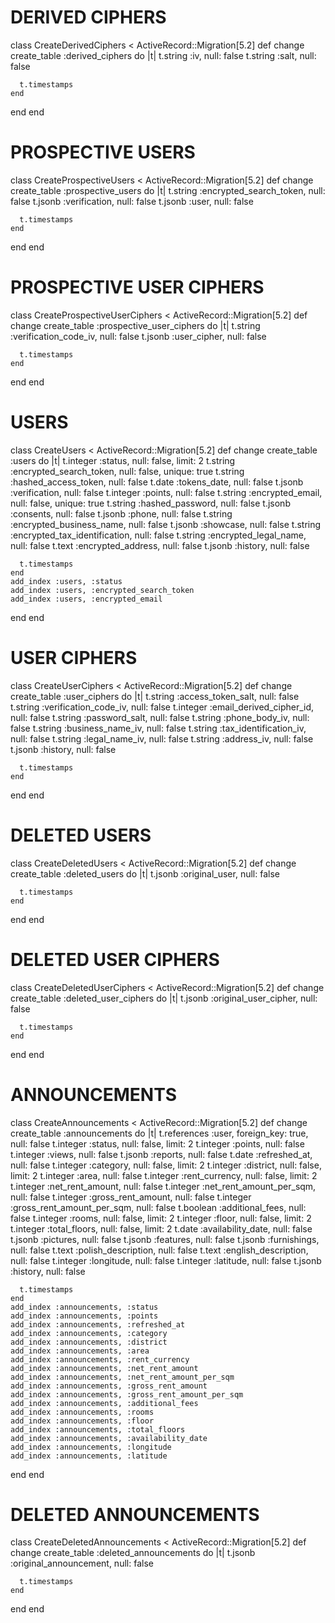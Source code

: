 # DERIVED CIPHERS
class CreateDerivedCiphers < ActiveRecord::Migration[5.2]
  def change
    create_table :derived_ciphers do |t|
      t.string :iv, null: false
      t.string :salt, null: false

      t.timestamps
    end
  end
end

# PROSPECTIVE USERS
class CreateProspectiveUsers < ActiveRecord::Migration[5.2]
  def change
    create_table :prospective_users do |t|
      t.string :encrypted_search_token, null: false
      t.jsonb :verification, null: false
      t.jsonb :user, null: false

      t.timestamps
    end
  end
end

# PROSPECTIVE USER CIPHERS
class CreateProspectiveUserCiphers < ActiveRecord::Migration[5.2]
  def change
    create_table :prospective_user_ciphers do |t|
      t.string :verification_code_iv, null: false
      t.jsonb :user_cipher, null: false

      t.timestamps
    end
  end
end

# USERS
class CreateUsers < ActiveRecord::Migration[5.2]
  def change
    create_table :users do |t|
      t.integer :status, null: false, limit: 2
      t.string :encrypted_search_token, null: false, unique: true
      t.string :hashed_access_token, null: false
      t.date :tokens_date, null: false
      t.jsonb :verification, null: false
      t.integer :points, null: false
      t.string :encrypted_email, null: false, unique: true
      t.string :hashed_password, null: false
      t.jsonb :consents, null: false
      t.jsonb :phone, null: false
      t.string :encrypted_business_name, null: false
      t.jsonb :showcase, null: false
      t.string :encrypted_tax_identification, null: false
      t.string :encrypted_legal_name, null: false
      t.text :encrypted_address, null: false
      t.jsonb :history, null: false

      t.timestamps
    end
    add_index :users, :status
    add_index :users, :encrypted_search_token
    add_index :users, :encrypted_email
  end
end

# USER CIPHERS
class CreateUserCiphers < ActiveRecord::Migration[5.2]
  def change
    create_table :user_ciphers do |t|
      t.string :access_token_salt, null: false
      t.string :verification_code_iv, null: false
      t.integer :email_derived_cipher_id, null: false
      t.string :password_salt, null: false
      t.string :phone_body_iv, null: false
      t.string :business_name_iv, null: false
      t.string :tax_identification_iv, null: false
      t.string :legal_name_iv, null: false
      t.string :address_iv, null: false
      t.jsonb :history, null: false

      t.timestamps
    end
  end
end

# DELETED USERS
class CreateDeletedUsers < ActiveRecord::Migration[5.2]
  def change
    create_table :deleted_users do |t|
      t.jsonb :original_user, null: false

      t.timestamps
    end
  end
end

# DELETED USER CIPHERS
class CreateDeletedUserCiphers < ActiveRecord::Migration[5.2]
  def change
    create_table :deleted_user_ciphers do |t|
      t.jsonb :original_user_cipher, null: false

      t.timestamps
    end
  end
end

# ANNOUNCEMENTS
class CreateAnnouncements < ActiveRecord::Migration[5.2]
  def change
    create_table :announcements do |t|
      t.references :user, foreign_key: true, null: false
      t.integer :status, null: false, limit: 2
      t.integer :points, null: false
      t.integer :views, null: false
      t.jsonb :reports, null: false
      t.date :refreshed_at, null: false
      t.integer :category, null: false, limit: 2
      t.integer :district, null: false, limit: 2
      t.integer :area, null: false
      t.integer :rent_currency, null: false, limit: 2
      t.integer :net_rent_amount, null: false
      t.integer :net_rent_amount_per_sqm, null: false
      t.integer :gross_rent_amount, null: false
      t.integer :gross_rent_amount_per_sqm, null: false
      t.boolean :additional_fees, null: false
      t.integer :rooms, null: false, limit: 2
      t.integer :floor, null: false, limit: 2
      t.integer :total_floors, null: false, limit: 2
      t.date :availability_date, null: false
      t.jsonb :pictures, null: false
      t.jsonb :features, null: false
      t.jsonb :furnishings, null: false
      t.text :polish_description, null: false
      t.text :english_description, null: false
      t.integer :longitude, null: false
      t.integer :latitude, null: false
      t.jsonb :history, null: false

      t.timestamps
    end
    add_index :announcements, :status
    add_index :announcements, :points
    add_index :announcements, :refreshed_at
    add_index :announcements, :category
    add_index :announcements, :district
    add_index :announcements, :area
    add_index :announcements, :rent_currency
    add_index :announcements, :net_rent_amount
    add_index :announcements, :net_rent_amount_per_sqm
    add_index :announcements, :gross_rent_amount
    add_index :announcements, :gross_rent_amount_per_sqm
    add_index :announcements, :additional_fees
    add_index :announcements, :rooms
    add_index :announcements, :floor
    add_index :announcements, :total_floors
    add_index :announcements, :availability_date
    add_index :announcements, :longitude
    add_index :announcements, :latitude
  end
end

# DELETED ANNOUNCEMENTS
class CreateDeletedAnnouncements < ActiveRecord::Migration[5.2]
  def change
    create_table :deleted_announcements do |t|
      t.jsonb :original_announcement, null: false

      t.timestamps
    end
  end
end
